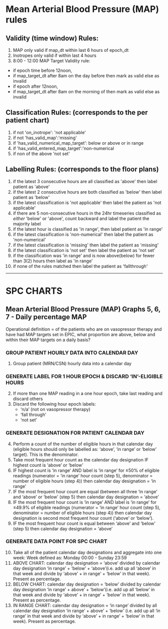 # Mean Arterial Blood Pressure (MAP) rules
## Validity (time window) Rules: 

1. MAP only valid if map_dt within last 6 hours of epoch_dt 
2. Inotropes only valid if within last 4 hours 
3. 8:00 - 12:00 MAP Target Validity rule: 
  -  if epoch time before 12noon, 
  -  if map_target_dt after 8am on the day before then mark as valid else as invalid 
  -  if epoch after 12noon, 
  -  if map_target_dt after 8am on the morning of then mark as valid else as invalid 

        	 

## Classification Rules: (corresponds to the per patient chart) 

1. if not 'on_inotrope': 'not applicable'
2. if not 'has_valid_map':'missing' 
3. if 'has_valid_numerical_map_target': below or above or in range 
4. if 'has_valid_entered_map_target':'non-numerical 
5. if non of the above 'not set' 

 
## Labelling Rules: (corresponds to the floor plans)     

1. if the latest 3 consecutive hours are all classified as 'above' then label patient as 'above'
2. if the latest 2 consecutive hours are both classified as 'below' then label patient as 'below'       
3. if the latest classification is 'not applicable' then label the patient as 'not applicable' 
4. if there are 5 non-consecutive hours in the 24hr timeseries classified as *either* 'below' or 'above', count backward and label the patient the majority label 
5. if the latest hour is classified as 'in range', then label patient as 'in range' 
6. if the latest classification is 'non-numerical' then label the patient as 'non-numerical' 
7. if the latest classification is 'missing' then label the patient as 'missing' 
8. if the latest classification is 'not set' then label the patient as 'not set' 
9. if the classification was 'in range' and is now above(below) for fewer than 3(2) hours then label as 'in range' 
10. if none of the rules matched then label the patient as 'fallthrough' 
---
# SPC CHARTS
## Mean Arterial Blood Pressure (MAP) Graphs 5, 6, 7 - Daily percentage MAP 
Operational definition = of the patients who are on vasopressor therapy and have had MAP targets set in EPIC, what proportion are above, below and within their MAP targets on a daily basis? 
### GROUP PATIENT HOURLY DATA INTO CALENDAR DAY 
1. Group patient (MRN/CSN) hourly data into a calendar day 

### GENERATE LABEL FOR 1 HOUR EPOCH & DISCARD ‘IN’-ELIGIBLE HOURS 
2. If more than one MAP reading in a one hour epoch, take last reading and discard others 
3. Discard the following hour epoch labels: 
   - ‘n/a’ (not on vasopressor therapy)
   - ‘fall through’
   -  ‘not set’ 

### GENERATE DESIGNATION FOR PATIENT CALENDAR DAY 
4. Perform a count of the number of eligible hours in that calendar day (eligible hours should only be labelled as: ‘above’, ‘in range’ or ‘below’ target). This is the denominator. 
5. Take most frequent hour count as the calendar day designation IF highest count is ‘above’ or ‘below’ 
6. IF highest count is ‘in range’ AND label is ‘in range’ for ≥50% of eligible readings (numerator = ‘in range’ hour count (step 5), denominator = number of eligible hours (step 4)) then calendar day designation = ‘in range’ 
7. IF the most frequent hour count are equal (between all three ‘in range’ and ‘above’ or ‘below’ (step 5) then calendar day designation = ‘above’ 
8. IF the most frequent hour count is ‘in range’ AND label is ‘in range’ for ≤49.9% of eligible readings (numerator = ‘in range’ hour count (step 5), denominator = number of eligible hours (step 4)) then calendar day designation is second most frequent hour count (‘above’ or ‘below’).  
9. IF the most frequent hour count is equal between ‘above’ and ‘below’ (step 5) then calendar day designation = ‘above’ 

### GENERATE DATA POINT FOR SPC CHART 
10. Take all of the patient calendar day designations and aggregate into one week: Week defined as: Monday 00:00 - Sunday 23:59 
11. ABOVE CHART: calendar day designation = ‘above’ divided by calendar day designation ‘in range’ + ‘below’ + ‘above’(i.e. add up all ‘above’ in that week and divide by ‘above’ + in range’ + ‘below’ in that week). Present as percentage.  
12. BELOW CHART: calendar day designation = ‘below’ divided by calendar day designation ‘in range’ + above’ + ‘below’(i.e. add up all ‘below’ in that week and divide by ‘above’ + in range’ + ‘below’ in that week). Present as percentage.  
13. IN RANGE CHART: calendar day designation = ‘in range’ divided by all calendar day designation ‘in range’ + above’ + ‘below’ (i.e. add up all ‘in range’ in that week and divide by ‘above’ + in range’ + ‘below’ in that week). Present as percentage.  

 

 
